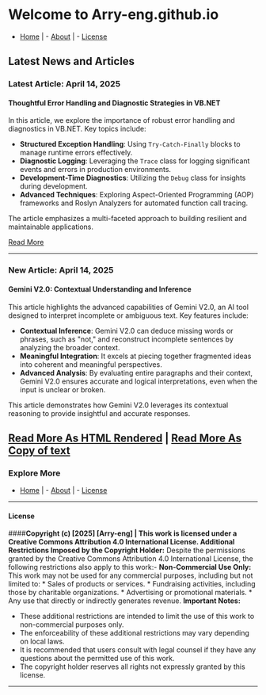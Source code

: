 # Welcome to Arry-eng.github.io
- [Home](./README.md)   |   - [About](./About.md)   |   - [License](./LICENSE.md)
## Latest News and Articles

### Latest Article: April 14, 2025
#### Thoughtful Error Handling and Diagnostic Strategies in VB.NET
In this article, we explore the importance of robust error handling and diagnostics in VB.NET. Key topics include:

- **Structured Exception Handling**: Using `Try-Catch-Finally` blocks to manage runtime errors effectively.
- **Diagnostic Logging**: Leveraging the `Trace` class for logging significant events and errors in production environments.
- **Development-Time Diagnostics**: Utilizing the `Debug` class for insights during development.
- **Advanced Techniques**: Exploring Aspect-Oriented Programming (AOP) frameworks and Roslyn Analyzers for automated function call tracing.

The article emphasizes a multi-faceted approach to building resilient and maintainable applications.

[Read More](./VB.NET_ErrorHandling_1.html)

---

### New Article: April 14, 2025
#### Gemini V2.0: Contextual Understanding and Inference
This article highlights the advanced capabilities of Gemini V2.0, an AI tool designed to interpret incomplete or ambiguous text. Key features include:

- **Contextual Inference**: Gemini V2.0 can deduce missing words or phrases, such as "not," and reconstruct incomplete sentences by analyzing the broader context.
- **Meaningful Integration**: It excels at piecing together fragmented ideas into coherent and meaningful perspectives.
- **Advanced Analysis**: By evaluating entire paragraphs and their context, Gemini V2.0 ensures accurate and logical interpretations, even when the input is unclear or broken.

This article demonstrates how Gemini V2.0 leverages its contextual reasoning to provide insightful and accurate responses.

 [Read More As HTML Rendered](./GeminiV2_ContextualUnderstanding.html)  |   [Read More As Copy of text](./GeminiV2_0_SC_India_13Aprl2025.txt)
---

### Explore More
- [Home](./README.md)    |   - [About](./About.md)   |   - [License](./LICENSE.md)

---

#### License
####**Copyright (c) [2025] [Arry-eng] | This work is licensed under a Creative Commons Attribution 4.0 International License. Additional Restrictions Imposed by the Copyright Holder:**
Despite the permissions granted by the Creative Commons Attribution 4.0 International License, the following restrictions also apply to this work:- 
**Non-Commercial Use Only:** This work may not be used for any commercial purposes, including but not limited to:
    * Sales of products or services.
    * Fundraising activities, including those by charitable organizations.
    * Advertising or promotional materials.
    * Any use that directly or indirectly generates revenue. 
**Important Notes:**
* These additional restrictions are intended to limit the use of this work to non-commercial purposes only.
* The enforceability of these additional restrictions may vary depending on local laws.
* It is recommended that users consult with legal counsel if they have any questions about the permitted use of this work.
* The copyright holder reserves all rights not expressly granted by this license. 

---
